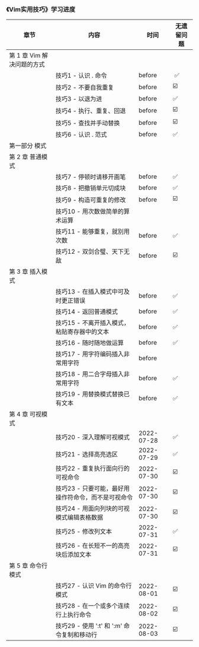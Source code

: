 ### 《Vim实用技巧》学习进度

| 章节                | 内容                           | 时间         | 无遗留问题 |
|-------------------|------------------------------|------------|-------|
| 第 1 章 Vim 解决问题的方式 |                              |            |       |
|                   | 技巧1 - 认识 . 命令                | before     | ️ ✅   |
|                   | 技巧2 - 不要自我重复                 | before     | ☑️    |
|                   | 技巧3 - 以退为进                   | before     | ✅     |
|                   | 技巧4 - 执行、重复、回退               | before     | ☑️    |
|                   | 技巧5 - 查找并手动替换                | before     | ☑️    |
|                   | 技巧6 - 认识 . 范式                | before     | ✅     |
| 第一部分 模式           |                              |            |       |
| 第 2 章 普通模式        |                              |            |       |
|                   | 技巧7 - 停顿时请移开画笔               | before     | ✅     |
|                   | 技巧8 - 把撤销单元切成块               | before     | ✅     |
|                   | 技巧9 - 构造可重复的修改               | before     | ☑️    |
|                   | 技巧10 - 用次数做简单的算术运算           |            |       |
|                   | 技巧11 - 能够重复，就别用次数            | before     | ✅️    |
|                   | 技巧12 - 双剑合璧、天下无敌             | before     | ☑️    |
| 第 3 章 插入模式        |                              |            |       |
|                   | 技巧13 - 在插入模式中可及时更正错误         | before     | ✅     |
|                   | 技巧14 - 返回普通模式                | before     | ✅     |
|                   | 技巧15 - 不离开插入模式，粘贴寄存器中的文本     | before     | ✅     |
|                   | 技巧16 - 随时随地做运算               | before     | ✅     |
|                   | 技巧17 - 用字符编码插入非常用字符          | before     |       |
|                   | 技巧18 - 用二合字母插入非常用字符          | before     | ✅     |
|                   | 技巧19 - 用替换模式替换已有文本           | before     | ✅     |
| 第 4 章 可视模式        |                              |            |       |
|                   | 技巧20 - 深入理解可视模式              | 2022-07-28 | ✅     |
|                   | 技巧21 - 选择高亮选区                | 2022-07-29 | ✅     |
|                   | 技巧22 - 重复执行面向行的可视命令          | 2022-07-30 | ☑️    |
|                   | 技巧23 - 只要可能，最好用操作符命令，而不是可视命令 | 2022-07-30 | ☑️    |
|                   | 技巧24 - 用面向列块的可视模式编辑表格数据      | 2022-07-30 | ☑️    |
|                   | 技巧25 - 修改列文本                 | 2022-07-31 | ✅️    |
|                   | 技巧26 - 在长短不一的高亮块后添加文本        | 2022-07-31 | ☑️    |
| 第 5 章 命令行模式       |                              |            | ️     |
|                   | 技巧27 - 认识 Vim 的命令行模式         | 2022-08-01 | ☑️    |
|                   | 技巧28 - 在一个或多个连续行上执行命令        | 2022-08-02  | ☑️    |
|                   | 技巧29 - 使用 ':t' 和 ':m' 命令复制和移动行        | 2022-08-03  | ☑️    |

